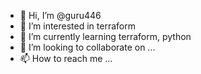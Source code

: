 - 👋 Hi, I’m @guru446
- 👀 I’m interested in terraform
- 🌱 I’m currently learning terraform, python
- 💞️ I’m looking to collaborate on ...
- 📫 How to reach me ...

<!---
guru446/guru446 is a ✨ special ✨ repository because its `README.md` (this file) appears on your GitHub profile.
You can click the Preview link to take a look at your changes.
--->

